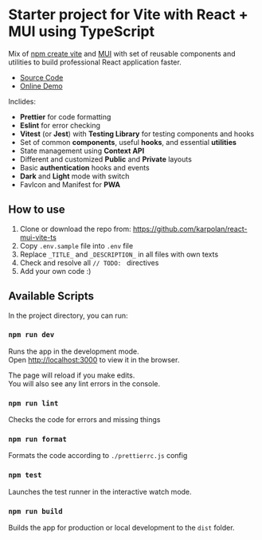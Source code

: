 # Starter project for Vite with React + MUI using TypeScript

Mix of [npm create vite](https://vitejs.dev/guide/) and [MUI](https://mui.com) with set of reusable components
and utilities to build professional React application faster.

- [Source Code](https://github.com/karpolan/react-mui-vite-ts)
- [Online Demo](https://react-mui-vite-ts.netlify.app)

Inclides:

- **Prettier** for code formatting
- **Eslint** for error checking
- **Vitest** (or **Jest**) with **Testing Library** for testing components and hooks
- Set of common **components**, useful **hooks**, and essential **utilities**
- State management using **Context API**
- Different and customized **Public** and **Private** layouts
- Basic **authentication** hooks and events
- **Dark** and **Light** mode with switch
- FavIcon and Manifest for **PWA**

## How to use

1. Clone or download the repo from: https://github.com/karpolan/react-mui-vite-ts
2. Copy `.env.sample` file into `.env` file
3. Replace `_TITLE_` and `_DESCRIPTION_` in all files with own texts
4. Check and resolve all `// TODO: ` directives
5. Add your own code :)

## Available Scripts

In the project directory, you can run:

### `npm run dev`

Runs the app in the development mode.<br />
Open [http://localhost:3000](http://localhost:3000) to view it in the browser.

The page will reload if you make edits.<br />
You will also see any lint errors in the console.

### `npm run lint`

Checks the code for errors and missing things

### `npm run format`

Formats the code according to `./prettierrc.js` config

### `npm test`

Launches the test runner in the interactive watch mode.<br />

### `npm run build`

Builds the app for production or local development to the `dist` folder.<br />
